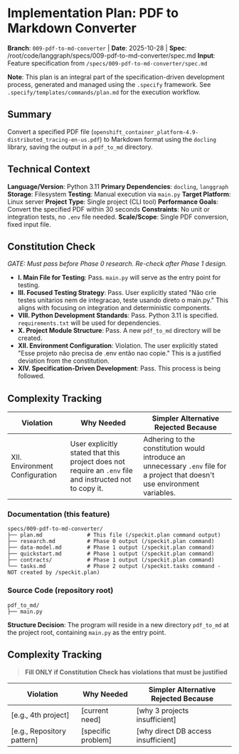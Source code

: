 # Implementation Plan: PDF to Markdown Converter

**Branch**: `009-pdf-to-md-converter` | **Date**: 2025-10-28 | **Spec**: /root/code/langgraph/specs/009-pdf-to-md-converter/spec.md
**Input**: Feature specification from `/specs/009-pdf-to-md-converter/spec.md`

**Note**: This plan is an integral part of the specification-driven development process, generated and managed using the `.specify` framework. See `.specify/templates/commands/plan.md` for the execution workflow.

## Summary

Convert a specified PDF file (`openshift_container_platform-4.9-distributed_tracing-en-us.pdf`) to Markdown format using the `docling` library, saving the output in a `pdf_to_md` directory.

## Technical Context

**Language/Version**: Python 3.11
**Primary Dependencies**: `docling`, `langgraph`
**Storage**: Filesystem
**Testing**: Manual execution via `main.py`
**Target Platform**: Linux server
**Project Type**: Single project (CLI tool)
**Performance Goals**: Convert the specified PDF within 30 seconds
**Constraints**: No unit or integration tests, no `.env` file needed.
**Scale/Scope**: Single PDF conversion, fixed input file.

## Constitution Check

*GATE: Must pass before Phase 0 research. Re-check after Phase 1 design.*

- **I. Main File for Testing**: Pass. `main.py` will serve as the entry point for testing.
- **III. Focused Testing Strategy**: Pass. User explicitly stated "Não crie testes unitarios nem de integracao, teste usando direto o main.py." This aligns with focusing on integration and deterministic components.
- **VIII. Python Development Standards**: Pass. Python 3.11 is specified. `requirements.txt` will be used for dependencies.
- **X. Project Module Structure**: Pass. A new `pdf_to_md` directory will be created.
- **XII. Environment Configuration**: Violation. The user explicitly stated "Esse projeto não precisa de .env então nao copie." This is a justified deviation from the constitution.
- **XIV. Specification-Driven Development**: Pass. This process is being followed.

## Complexity Tracking

| Violation | Why Needed | Simpler Alternative Rejected Because |
|-----------|------------|-------------------------------------|
| XII. Environment Configuration | User explicitly stated that this project does not require an `.env` file and instructed not to copy it. | Adhering to the constitution would introduce an unnecessary `.env` file for a project that doesn't use environment variables. |

### Documentation (this feature)

```text
specs/009-pdf-to-md-converter/
├── plan.md              # This file (/speckit.plan command output)
├── research.md          # Phase 0 output (/speckit.plan command)
├── data-model.md        # Phase 1 output (/speckit.plan command)
├── quickstart.md        # Phase 1 output (/speckit.plan command)
├── contracts/           # Phase 1 output (/speckit.plan command)
└── tasks.md             # Phase 2 output (/speckit.tasks command - NOT created by /speckit.plan)
```

### Source Code (repository root)

```text
pdf_to_md/
├── main.py
```

**Structure Decision**: The program will reside in a new directory `pdf_to_md` at the project root, containing `main.py` as the entry point.

## Complexity Tracking

> **Fill ONLY if Constitution Check has violations that must be justified**

| Violation | Why Needed | Simpler Alternative Rejected Because |
|-----------|------------|-------------------------------------|
| [e.g., 4th project] | [current need] | [why 3 projects insufficient] |
| [e.g., Repository pattern] | [specific problem] | [why direct DB access insufficient] |